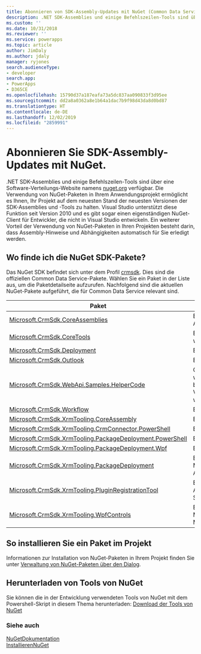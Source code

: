 ```yaml
---
title: Abonnieren von SDK-Assembly-Updates mit NuGet (Common Data Service) | Microsoft Docs
description: .NET SDK-Assemblies und einige Befehlszeilen-Tools sind über eine Software-Verteilungs-Website namens nuget.org verfügbar. Die Verwendung von NuGet-Paketen in Ihrem Anwendungsprojekt ermöglicht es Ihnen, Ihr Projekt auf dem neuesten Stand der neuesten Versionen der SDK-Assemblies und -Tools zu halten.
ms.custom: ''
ms.date: 10/31/2018
ms.reviewer: ''
ms.service: powerapps
ms.topic: article
author: JimDaly
ms.author: jdaly
manager: ryjones
search.audienceType:
- developer
search.app:
- PowerApps
- D365CE
ms.openlocfilehash: 15790d37a187eafa73a5dc837aa090833f3d95ee
ms.sourcegitcommit: dd2a8a0362a8e1b64a1dac7b9f98d43da8d0bd87
ms.translationtype: HT
ms.contentlocale: de-DE
ms.lasthandoff: 12/02/2019
ms.locfileid: "2859991"
---
```

# <a name="subscribe-to-sdk-assembly-updates-using-nuget"></a>Abonnieren Sie SDK-Assembly-Updates mit NuGet.

.NET SDK-Assemblies und einige Befehlszeilen-Tools sind über eine Software-Verteilungs-Website namens [nuget.org](https://www.nuget.org) verfügbar. Die Verwendung von NuGet-Paketen in Ihrem Anwendungsprojekt ermöglicht es Ihnen, Ihr Projekt auf dem neuesten Stand der neuesten Versionen der SDK-Assemblies und -Tools zu halten. Visual Studio unterstützt diese Funktion seit Version 2010 und es gibt sogar einen eigenständigen NuGet-Client für Entwickler, die nicht in Visual Studio entwickeln. Ein weiterer Vorteil der Verwendung von NuGet-Paketen in Ihren Projekten besteht darin, dass Assembly-Hinweise und Abhängigkeiten automatisch für Sie erledigt werden.  
  
<a name="BKMK_GetNuGetPackages"></a>

## <a name="where-to-find-the-nuget-sdk-packages"></a>Wo finde ich die NuGet SDK-Pakete?

Das NuGet SDK befindet sich unter dem Profil [crmsdk](https://www.nuget.org/profiles/crmsdk). Dies sind die offiziellen Common Data Service-Pakete. Wählen Sie ein Paket in der Liste aus, um die Paketdetailseite aufzurufen. Nachfolgend sind die aktuellen NuGet-Pakete aufgeführt, die für Common Data Service relevant sind.  


|Paket|Beschreibung|
|---------|---------|
|[Microsoft.CrmSdk.CoreAssemblies](https://www.nuget.org/packages/Microsoft.CrmSdk.CoreAssemblies/)|Enthält die Microsoft.Xrm.Sdk.dll- sowie Microsoft.Crm.Sdk.Proxy.dll-Assemblys und Tools|
|[Microsoft.CrmSdk.CoreTools](https://www.nuget.org/packages/Microsoft.CrmSdk.CoreTools/)|Enthält die SDK-Tools, die vom Team Microsoft Dynamics 365 erstellt wurden.|
|[Microsoft.CrmSdk.Deployment](https://www.nuget.org/packages/Microsoft.CrmSdk.Deployment/)|Enthält die Microsoft.Xrm.Sdk.Deployment.dll-Assembly|
|[Microsoft.CrmSdk.Outlook](https://www.nuget.org/packages/Microsoft.CrmSdk.Outlook/)|Enthält die Microsoft.Crm.Outlook.dll-Assembly|
|[Microsoft.CrmSdk.WebApi.Samples.HelperCode](https://www.nuget.org/packages/Microsoft.CrmSdk.WebApi.Samples.HelperCode/)|C#-Helfer-Code, der vom Dokumentationsteam Power Apps geschrieben wurde. Dieser Code ist für die Verwendung mit Internet-API. Diese Klassen bieten Webdienstauthentifizierung Online und lokale Bereitstellungen, und Verbindungszeichenfolgenkonfiguration Fehlerbehandlung. Diese Klassen werden in den Web-API-Beispielen verwendet|
|[Microsoft.CrmSdk.Workflow](https://www.nuget.org/packages/Microsoft.CrmSdk.Workflow/)|Enthält die Microsoft.Xrm.Sdk.Workflow.dll-Assembly|
|[Microsoft.CrmSdk.XrmTooling.CoreAssembly](https://www.nuget.org/packages/Microsoft.CrmSdk.XrmTooling.CoreAssembly/)|Enthält die Microsoft.Xrm.Tooling.Connector-Assembly |
|[Microsoft.CrmSdk.XrmTooling.CrmConnector.PowerShell](https://www.nuget.org/packages/Microsoft.CrmSdk.XrmTooling.CrmConnector.PowerShell/)|Enthält die Assemblies für Xrm.Tooling.Connector Powershell |
|[Microsoft.CrmSdk.XrmTooling.PackageDeployment.PowerShell](https://www.nuget.org/packages/Microsoft.CrmSdk.XrmTooling.PackageDeployment.PowerShell/)| Enthält die Assemblies für Package Deployer Powershell        |
|[Microsoft.CrmSdk.XrmTooling.PackageDeployment.Wpf](https://www.nuget.org/packages/Microsoft.CrmSdk.XrmTooling.PackageDeployment.Wpf/)|Enthält die Dynamics 365 Package Deployer.|
|[Microsoft.CrmSdk.XrmTooling.PackageDeployment](https://www.nuget.org/packages/Microsoft.CrmSdk.XrmTooling.PackageDeployment/)|Enthält die Microsoft.Xrm.Tooling.PackageDeployment.CrmPackageExtentionBase.dll-Assembly|
|[Microsoft.CrmSdk.XrmTooling.PluginRegistrationTool](https://www.nuget.org/packages/Microsoft.CrmSdk.XrmTooling.PluginRegistrationTool/)|Enthält das Plugin-Registrierungstool, das zur Verwaltung von Plugin-Assemblies, Workflow-Assemblies, virtuellen Berechtigungen und Service-Endpunkten für Microsoft Dynamics 365 erforderlich ist.|
|[Microsoft.CrmSdk.XrmTooling.WpfControls](https://www.nuget.org/packages/Microsoft.CrmSdk.XrmTooling.WpfControls/)|Enthält die Microsoft.Xrm.Tooling.CrmConnectControl.dll, Microsoft.Xrm.Tooling.Ui.Styles.dll uand Microsoft.Xrm.Tooling.WebResourceUtility.dll-Assemblies|

## <a name="how-to-install-a-package-in-your-project"></a>So installieren Sie ein Paket im Projekt  
 Informationen zur Installation von NuGet-Paketen in Ihrem Projekt finden Sie unter [Verwaltung von NuGet-Paketen über den Dialog](https://docs.nuget.org/docs/start-here/managing-nuget-packages-using-the-dialog).  

## <a name="download-tools-from-nuget"></a>Herunterladen von Tools von NuGet

Sie können die in der Entwicklung verwendeten Tools von NuGet mit dem Powershell-Skript in diesem Thema herunterladen: [Download der Tools von NuGet](../download-tools-nuget.md)
  
### <a name="see-also"></a>Siehe auch  
 [NuGetDokumentation](/nuget/)   
 [InstallierenNuGet](https://docs.nuget.org/docs/start-here/installing-nuget)